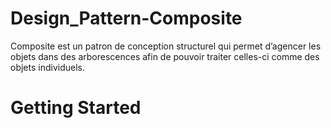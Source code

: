 # Design_Pattern-Composite

Composite est un patron de conception structurel qui permet
d’agencer les objets dans des arborescences afin de pouvoir
traiter celles-ci comme des objets individuels.

# Getting Started




